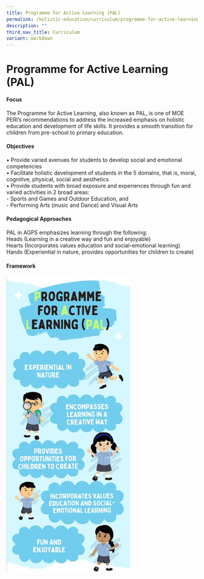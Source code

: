 ```yaml
---
title: Programme for Active Learning (PAL)
permalink: /holistic-education/curriculum/programme-for-active-learning-pal/
description: ""
third_nav_title: Curriculum
variant: markdown
---
```

Programme for Active Learning (PAL)
======================

#### Focus
The Programme for Active Learning, also known as PAL, is one of MOE PERI’s recommendations to address the increased emphasis on holistic education and development of life skills. It provides a smooth transition for children from pre-school to primary education.

#### Objectives
• Provide varied avenues for students to develop social and emotional competencies <br>
• Facilitate holistic development of students in the 5 domains, that is, moral, cognitive, physical, social and aesthetics <br>
• Provide students with broad exposure and experiences through fun and varied activities in 2 broad areas:<br>
		- Sports and Games and Outdoor Education, and<br>
		- Performing Arts (music and Dance) and Visual Arts

#### Pedagogical Approaches

PAL in AGPS emphasizes learning through the following:<br>
Heads (Learning in a creative way and fun and enjoyable)<br>
Hearts (Incorporates values education and social-emotional learning)<br>
Hands (Experiential in nature, provides opportunities for children to create) 

#### Framework
![PAL Framework](/images/Curriculum/PAL/PAL_Framework.jpg)